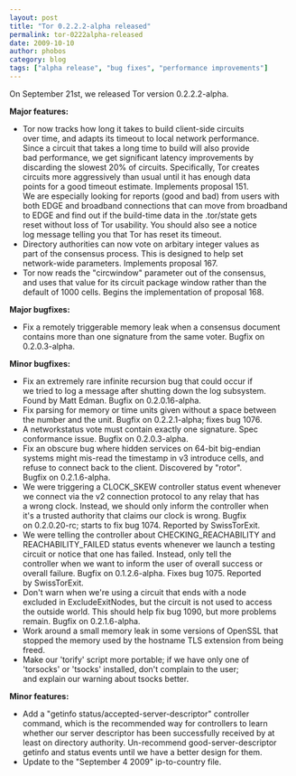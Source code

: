 ```yaml
---
layout: post
title: "Tor 0.2.2.2-alpha released"
permalink: tor-0222alpha-released
date: 2009-10-10
author: phobos
category: blog
tags: ["alpha release", "bug fixes", "performance improvements"]
---
```


On September 21st, we released Tor version 0.2.2.2-alpha.

**Major features:**

- Tor now tracks how long it takes to build client-side circuits  
 over time, and adapts its timeout to local network performance.  
 Since a circuit that takes a long time to build will also provide  
 bad performance, we get significant latency improvements by  
 discarding the slowest 20% of circuits. Specifically, Tor creates  
 circuits more aggressively than usual until it has enough data  
 points for a good timeout estimate. Implements proposal 151.  
 We are especially looking for reports (good and bad) from users with  
 both EDGE and broadband connections that can move from broadband  
 to EDGE and find out if the build-time data in the .tor/state gets  
 reset without loss of Tor usability. You should also see a notice  
 log message telling you that Tor has reset its timeout.
- Directory authorities can now vote on arbitary integer values as  
 part of the consensus process. This is designed to help set  
 network-wide parameters. Implements proposal 167.
- Tor now reads the "circwindow" parameter out of the consensus,  
 and uses that value for its circuit package window rather than the  
 default of 1000 cells. Begins the implementation of proposal 168.

**Major bugfixes:**

- Fix a remotely triggerable memory leak when a consensus document  
 contains more than one signature from the same voter. Bugfix on  
 0.2.0.3-alpha.

**Minor bugfixes:**

- Fix an extremely rare infinite recursion bug that could occur if  
 we tried to log a message after shutting down the log subsystem.  
 Found by Matt Edman. Bugfix on 0.2.0.16-alpha.
- Fix parsing for memory or time units given without a space between  
 the number and the unit. Bugfix on 0.2.2.1-alpha; fixes bug 1076.
- A networkstatus vote must contain exactly one signature. Spec  
 conformance issue. Bugfix on 0.2.0.3-alpha.
- Fix an obscure bug where hidden services on 64-bit big-endian  
 systems might mis-read the timestamp in v3 introduce cells, and  
 refuse to connect back to the client. Discovered by "rotor".  
 Bugfix on 0.2.1.6-alpha.
- We were triggering a CLOCK\_SKEW controller status event whenever  
 we connect via the v2 connection protocol to any relay that has  
 a wrong clock. Instead, we should only inform the controller when  
 it's a trusted authority that claims our clock is wrong. Bugfix  
 on 0.2.0.20-rc; starts to fix bug 1074. Reported by SwissTorExit.
- We were telling the controller about CHECKING\_REACHABILITY and  
 REACHABILITY\_FAILED status events whenever we launch a testing  
 circuit or notice that one has failed. Instead, only tell the  
 controller when we want to inform the user of overall success or  
 overall failure. Bugfix on 0.1.2.6-alpha. Fixes bug 1075. Reported  
 by SwissTorExit.
- Don't warn when we're using a circuit that ends with a node  
 excluded in ExcludeExitNodes, but the circuit is not used to access  
 the outside world. This should help fix bug 1090, but more problems  
 remain. Bugfix on 0.2.1.6-alpha.
- Work around a small memory leak in some versions of OpenSSL that  
 stopped the memory used by the hostname TLS extension from being  
 freed.
- Make our 'torify' script more portable; if we have only one of  
 'torsocks' or 'tsocks' installed, don't complain to the user;  
 and explain our warning about tsocks better.

**Minor features:**

- Add a "getinfo status/accepted-server-descriptor" controller  
 command, which is the recommended way for controllers to learn  
 whether our server descriptor has been successfully received by at  
 least on directory authority. Un-recommend good-server-descriptor  
 getinfo and status events until we have a better design for them.
- Update to the "September 4 2009" ip-to-country file.

